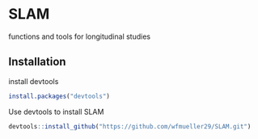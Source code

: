 # SLAM
functions and tools for longitudinal studies

## Installation
install devtools
```r
install.packages("devtools")
```
Use devtools to install SLAM
```r
devtools::install_github("https://github.com/wfmueller29/SLAM.git")
```

